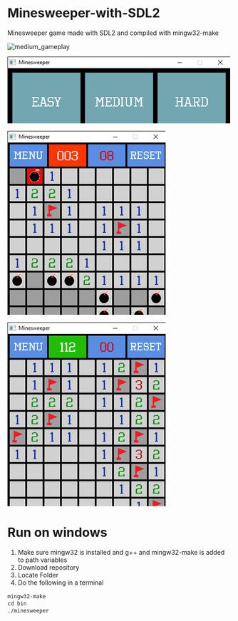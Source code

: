 # Minesweeper-with-SDL2
Minesweeper game made with SDL2 and compiled with mingw32-make

![medium_gameplay](bin/assets/medium_gameplay.gif?raw=true)

![menu_screenshot](bin/assets/menu_screenshot.png?raw=true)

![losing_screenshot](bin/assets/losing_screenshot.png?raw=true)

![winning_screenshot](bin/assets/winning_screenshot.png?raw=true)

# Run on windows
1. Make sure mingw32 is installed and g++ and mingw32-make is added to path variables
2. Download repository
3. Locate Folder
4. Do the following in a terminal
```
mingw32-make
cd bin 
./minesweeper
```
